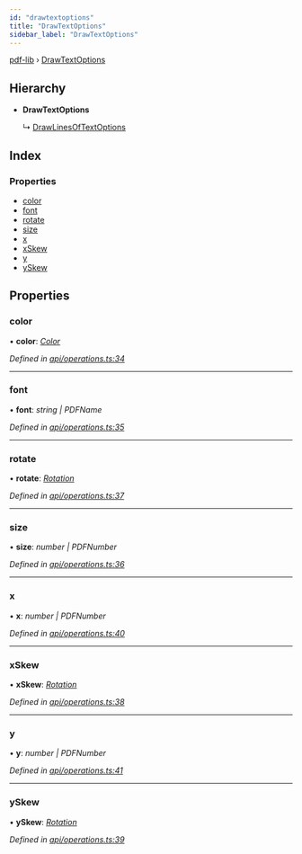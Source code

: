 ```yaml
---
id: "drawtextoptions"
title: "DrawTextOptions"
sidebar_label: "DrawTextOptions"
---
```


[pdf-lib](../index.md) › [DrawTextOptions](drawtextoptions.md)

## Hierarchy

* **DrawTextOptions**

  ↳ [DrawLinesOfTextOptions](drawlinesoftextoptions.md)

## Index

### Properties

* [color](drawtextoptions.md#color)
* [font](drawtextoptions.md#font)
* [rotate](drawtextoptions.md#rotate)
* [size](drawtextoptions.md#size)
* [x](drawtextoptions.md#x)
* [xSkew](drawtextoptions.md#xskew)
* [y](drawtextoptions.md#y)
* [ySkew](drawtextoptions.md#yskew)

## Properties

###  color

• **color**: *[Color](../index.md#color)*

*Defined in [api/operations.ts:34](https://github.com/Hopding/pdf-lib/blob/c47aae6/src/api/operations.ts#L34)*

___

###  font

• **font**: *string | PDFName*

*Defined in [api/operations.ts:35](https://github.com/Hopding/pdf-lib/blob/c47aae6/src/api/operations.ts#L35)*

___

###  rotate

• **rotate**: *[Rotation](../index.md#rotation)*

*Defined in [api/operations.ts:37](https://github.com/Hopding/pdf-lib/blob/c47aae6/src/api/operations.ts#L37)*

___

###  size

• **size**: *number | PDFNumber*

*Defined in [api/operations.ts:36](https://github.com/Hopding/pdf-lib/blob/c47aae6/src/api/operations.ts#L36)*

___

###  x

• **x**: *number | PDFNumber*

*Defined in [api/operations.ts:40](https://github.com/Hopding/pdf-lib/blob/c47aae6/src/api/operations.ts#L40)*

___

###  xSkew

• **xSkew**: *[Rotation](../index.md#rotation)*

*Defined in [api/operations.ts:38](https://github.com/Hopding/pdf-lib/blob/c47aae6/src/api/operations.ts#L38)*

___

###  y

• **y**: *number | PDFNumber*

*Defined in [api/operations.ts:41](https://github.com/Hopding/pdf-lib/blob/c47aae6/src/api/operations.ts#L41)*

___

###  ySkew

• **ySkew**: *[Rotation](../index.md#rotation)*

*Defined in [api/operations.ts:39](https://github.com/Hopding/pdf-lib/blob/c47aae6/src/api/operations.ts#L39)*
